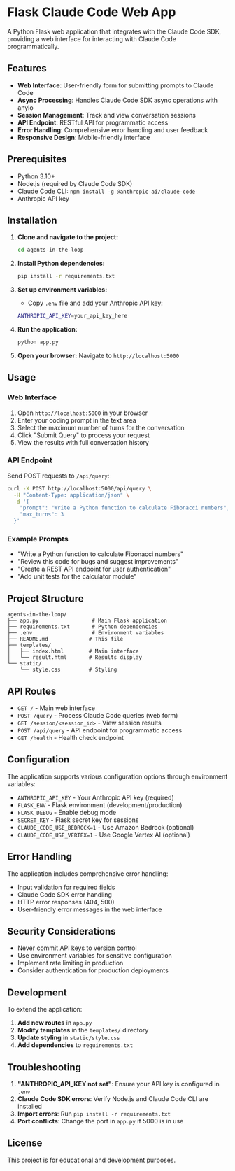 # Flask Claude Code Web App

A Python Flask web application that integrates with the Claude Code SDK, providing a web interface for interacting with Claude Code programmatically.

## Features

- **Web Interface**: User-friendly form for submitting prompts to Claude Code
- **Async Processing**: Handles Claude Code SDK async operations with anyio
- **Session Management**: Track and view conversation sessions
- **API Endpoint**: RESTful API for programmatic access
- **Error Handling**: Comprehensive error handling and user feedback
- **Responsive Design**: Mobile-friendly interface

## Prerequisites

- Python 3.10+
- Node.js (required by Claude Code SDK)
- Claude Code CLI: `npm install -g @anthropic-ai/claude-code`
- Anthropic API key

## Installation

1. **Clone and navigate to the project:**
   ```bash
   cd agents-in-the-loop
   ```

2. **Install Python dependencies:**
   ```bash
   pip install -r requirements.txt
   ```

3. **Set up environment variables:**
   - Copy `.env` file and add your Anthropic API key:
   ```bash
   ANTHROPIC_API_KEY=your_api_key_here
   ```

4. **Run the application:**
   ```bash
   python app.py
   ```

5. **Open your browser:**
   Navigate to `http://localhost:5000`

## Usage

### Web Interface

1. Open `http://localhost:5000` in your browser
2. Enter your coding prompt in the text area
3. Select the maximum number of turns for the conversation
4. Click "Submit Query" to process your request
5. View the results with full conversation history

### API Endpoint

Send POST requests to `/api/query`:

```bash
curl -X POST http://localhost:5000/api/query \
  -H "Content-Type: application/json" \
  -d '{
    "prompt": "Write a Python function to calculate Fibonacci numbers",
    "max_turns": 3
  }'
```

### Example Prompts

- "Write a Python function to calculate Fibonacci numbers"
- "Review this code for bugs and suggest improvements"
- "Create a REST API endpoint for user authentication"
- "Add unit tests for the calculator module"

## Project Structure

```
agents-in-the-loop/
├── app.py                 # Main Flask application
├── requirements.txt       # Python dependencies
├── .env                   # Environment variables
├── README.md             # This file
├── templates/
│   ├── index.html        # Main interface
│   └── result.html       # Results display
└── static/
    └── style.css         # Styling
```

## API Routes

- `GET /` - Main web interface
- `POST /query` - Process Claude Code queries (web form)
- `GET /session/<session_id>` - View session results
- `POST /api/query` - API endpoint for programmatic access
- `GET /health` - Health check endpoint

## Configuration

The application supports various configuration options through environment variables:

- `ANTHROPIC_API_KEY` - Your Anthropic API key (required)
- `FLASK_ENV` - Flask environment (development/production)
- `FLASK_DEBUG` - Enable debug mode
- `SECRET_KEY` - Flask secret key for sessions
- `CLAUDE_CODE_USE_BEDROCK=1` - Use Amazon Bedrock (optional)
- `CLAUDE_CODE_USE_VERTEX=1` - Use Google Vertex AI (optional)

## Error Handling

The application includes comprehensive error handling:

- Input validation for required fields
- Claude Code SDK error handling
- HTTP error responses (404, 500)
- User-friendly error messages in the web interface

## Security Considerations

- Never commit API keys to version control
- Use environment variables for sensitive configuration
- Implement rate limiting in production
- Consider authentication for production deployments

## Development

To extend the application:

1. **Add new routes** in `app.py`
2. **Modify templates** in the `templates/` directory
3. **Update styling** in `static/style.css`
4. **Add dependencies** to `requirements.txt`

## Troubleshooting

1. **"ANTHROPIC_API_KEY not set"**: Ensure your API key is configured in `.env`
2. **Claude Code SDK errors**: Verify Node.js and Claude Code CLI are installed
3. **Import errors**: Run `pip install -r requirements.txt`
4. **Port conflicts**: Change the port in `app.py` if 5000 is in use

## License

This project is for educational and development purposes.